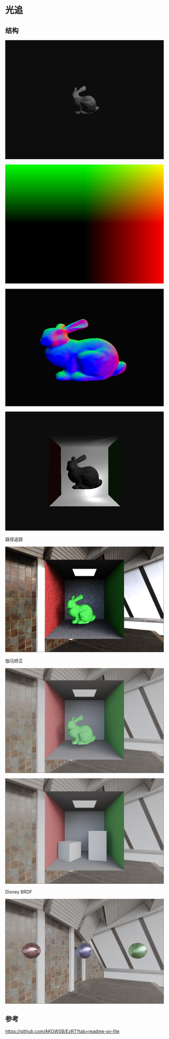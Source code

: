 # 光追

## 结构







![image-20250406135255479](img\image-20250406135255479.png)



![image-20250405224830372](img\image-20250405224830372.png)



![image-20250405224655466](img\image-20250405224655466.png)





![image-20250406163241017](img\image-20250406163241017.png)



路径追踪

![image-20250407145224952](img\image-20250407145224952.png)



伽马矫正

![image-20250407151337051](img\image-20250407151337051.png)

![image-20250407150900394](img\image-20250407150900394.png)



Disney BRDF

![image-20250407164522046](img\image-20250407164522046.png)



## 参考

https://github.com/AKGWSB/EzRT?tab=readme-ov-file
